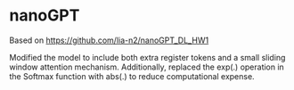 # nanoGPT

Based on https://github.com/lia-n2/nanoGPT_DL_HW1

Modified the model to include both extra register tokens and a small sliding window attention mechanism. Additionally, replaced the exp(.) operation in the Softmax function with abs(.) to reduce computational expense.
